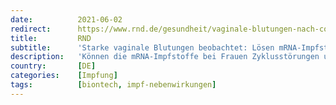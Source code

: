 ```yaml
---
date:          2021-06-02
redirect:      https://www.rnd.de/gesundheit/vaginale-blutungen-nach-corona-impfung-loesen-mrna-impfstoffe-zyklusstoerungen-aus-VM7W2HDUHFBELKO2LHQK7OOC5Q.html
title:         RND
subtitle:      'Starke vaginale Blutungen beobachtet: Lösen mRNA-Impfstoffe Zyklusstörungen aus?'
description:   'Können die mRNA-Impfstoffe bei Frauen Zyklusstörungen und starke vaginale Blutungen auslösen? Im Internet häufen sich die Berichte dazu, selbst Frauen in der Menopause sollen betroffen sein. Experten halten einen Zusammenhang für möglich.'
country:       [DE]
categories:    [Impfung]
tags:          [biontech, impf-nebenwirkungen]
---
```

